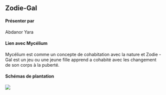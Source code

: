 ## Zodie-Gal 

#### Présenter par 
Abdanor Yara
#### Lien avec Mycélium 
Mycélium est comme un concepte de cohabitation avec la nature et Zodie -Gal est un jeu ou une jeune fille apprend a cohabité avec les changement de son corps à la puberté.

#### Schémas de plantation
![](medias/schemas_plantation_zodie-gal.png)

